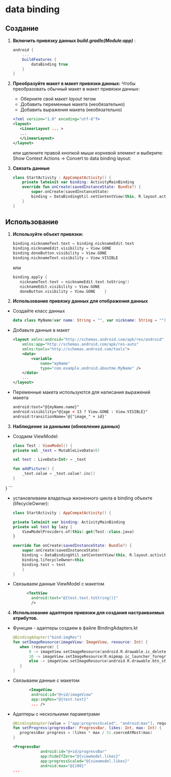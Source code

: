 # **data binding**
## Создание
1. **Включить привязку данных *build.gradle(Module:app)*** :
    ```groovy
    android {
        ...
        buildFeatures {
            dataBinding true
        }
    }
    ```
2. **Преобразуйте макет в макет привязки данных:**
      Чтобы преобразовать обычный макет в макет привязки данных:
   * Оберните свой макет *layout* тегом
   * Добавить переменные макета (необязательно)
   * Добавить выражения макета (необязательно)

   ``` XML
   <?xml version="1.0" encoding="utf-8"?>
   <layout>
      <LinearLayout ... >
      ...
      </LinearLayout>
   </layout>
   ```
   или щелкните правой кнопкой мыши корневой элемент и выберите:
   Show Context Actions -> Convert to data binding layout:

2. **Связать данные**
    ```kotlin
    class StartActivity : AppCompatActivity() {
        private lateinit var binding: ActivityMainBinding
        override fun onCreate(savedInstanceState: Bundle?) {
            super.onCreate(savedInstanceState)
            binding = DataBindingUtil.setContentView(this, R.layout.activity_main)
        }
    }
    ```

##  Использование
1. **Используйте объект привязки:**
    ```kotlin
    binding.nicknameText.text = binding.nicknameEdit.text
    binding.nicknameEdit.visibility = View.GONE
    binding.doneButton.visibility = View.GONE
    binding.nicknameText.visibility = View.VISIBLE
    ```
    или

    ```kotlin
    binding.apply {
       nicknameText.text = nicknameEdit.text.toString()
       nicknameEdit.visibility = View.GONE
       doneButton.visibility = View.GONE    }
    ```


2. **Использование привязку данных для отображения данных**

* Создайте класс данных
    ```kotlin
    data class MyName(var name: String = "", var nickname: String = "")
    ```
* Добавьте данные в макет
    ```XML
    <layout xmlns:android="http://schemas.android.com/apk/res/android"
        xmlns:app="http://schemas.android.com/apk/res-auto"
        xmlns:tools="http://schemas.android.com/tools">
        <data>
            <variable
                name="myName"
                type="com.example.android.aboutme.MyName" />
        </data>
        ...
    </layout>
    ```
* Переменные макета используются для написания выражений макета
    ```xml
    android:text="@{myName.name}"
    android:visibility="@{age < 13 ? View.GONE : View.VISIBLE}"
    android:transitionName='@{"image_" + id}'
  ```
3. **Наблюдение за данными (обновление данных)**
* Создаем ViewModel:
    ```kotlin
  class Test : ViewModel() {
    private val _text = MutableLiveData(0)

    val text : LiveData<Int> = _text

    fun addPicture() {
        _text.value = _text.value?.inc()
    }
}
    ```
* установливаем владельца жизненного цикла в binding объекте (lifecycleOwner):
    ```kotlin
  class StartActivity : AppCompatActivity() {

    private lateinit var binding: ActivityMainBinding
    private val test by lazy {
        ViewModelProviders.of(this).get(Test::class.java)
    }

    override fun onCreate(savedInstanceState: Bundle?) {
        super.onCreate(savedInstanceState)
        binding = DataBindingUtil.setContentView(this, R.layout.activity_main)
        binding.lifecycleOwner=this
        binding.test = test
        }
    }
    ```
* Связываем данные ViewModel с макетом
    ```XML
          <TextView
            android:text="@{test.text.toString()}"
            />
    ```
4. **Использование адаптеров привязки для создания настраиваемых атрибутов.**
*  Функции - адаптеры создаем в файле  BindingAdapters.kt
     ```kotlin
    @BindingAdapter("bind:imgRes")
    fun setImageResource(imageView: ImageView, resource: Int) {
        when (resource) {
            0 -> imageView.setImageResource(android.R.drawable.ic_delete)
            10 -> imageView.setImageResource(R.mipmap.ic_launcher_foreground)
            else -> imageView.setImageResource(android.R.drawable.btn_star_big_on)
        }
    }
    ```
* Связываем данные с макетом
    ```xml
           <ImageView
            android:id="@+id/imageView"
            app:imgRes="@{test.text}"
            ... />
    ```
* Адаптеры с несколькими параметрами
    ```kotlin
    @BindingAdapter(value = ["app:progressScaled", "android:max"], requireAll = true)
    fun setProgress(progressBar: ProgressBar, likes: Int, max: Int) {
       progressBar.progress = (likes * max / 5).coerceAtMost(max)
    }
    ```
    ```xml
    <ProgressBar
                android:id="@+id/progressBar"
                app:hideIfZero="@{viewmodel.likes}"
                app:progressScaled="@{viewmodel.likes}"
                android:max="@{100}"
    ...  
    ```



